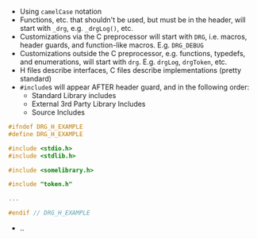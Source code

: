 - Using `camelCase` notation
- Functions, etc. that shouldn't be used, but must be in the header, will start with `_drg`, e.g. `_drgLog()`, etc.
- Customizations via the C preprocessor will start with `DRG`, i.e. macros, header guards, and function-like macros. E.g. `DRG_DEBUG`
- Customizations outside the C preprocessor, e.g. functions, typedefs, and enumerations, will start with `drg`. E.g. `drgLog`, `drgToken`, etc.
- H files describe interfaces, C files describe implementations (pretty standard)
- `#include`s will appear AFTER header guard, and in the following order:
	- Standard Library includes
	- External 3rd Party Library Includes
	- Source Includes
```c
#ifndef DRG_H_EXAMPLE
#define DRG_H_EXAMPLE

#include <stdio.h>
#include <stdlib.h>

#include <somelibrary.h>

#include "token.h"

...

#endif // DRG_H_EXAMPLE
```
- ..
